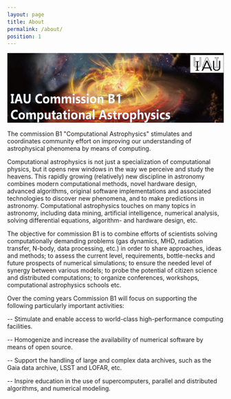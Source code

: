 ```yaml
---
layout: page
title: About
permalink: /about/
position: 1
---
```


![Homepage Banner](/assets/images/plasma-1.jpg)

The commission B1 "Computational Astrophysics" stimulates and coordinates community effort on improving our understanding of astrophysical phenomena by means of computing.

Computational astrophysics is not just a specialization of computational physics, but it opens new windows in the way we perceive and study the heavens. This rapidly growing (relatively) new discipline in astronomy combines modern computational methods, novel hardware design, advanced algorithms, original software implementations and associated technologies to discover new phenomena, and to make predictions in astronomy. Computational astrophysics touches on many topics in astronomy, including data mining, artificial intelligence, numerical analysis, solving differential equations, algorithm- and hardware design, etc.

The objective for commission B1 is to combine efforts of scientists solving computationally demanding problems (gas dynamics, MHD, radiation transfer, N-body, data processing, etc.) in order to share approaches, ideas and methods; to assess the current level, requirements, bottle-necks and future prospects of numerical simulations; to ensure the needed level of synergy between various models; to probe the potential of citizen science and distributed computations; to organize conferences, workshops, computational astrophysics schools etc.

Over the coming years Commission B1 will focus on supporting the following particularly important activities:

-- Stimulate and enable access to world-class high-performance computing facilities.

-- Homogenize and increase the availability of numerical software by means of open source.

-- Support the handling of large and complex data archives, such as the Gaia data archive, LSST and LOFAR, etc.

-- Inspire education in the use of supercomputers, parallel and distributed algorithms, and numerical modeling.
